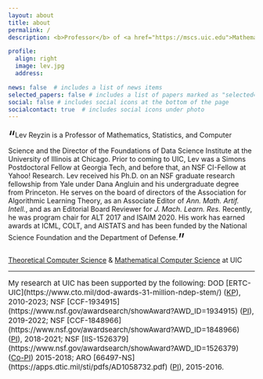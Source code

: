 ```yaml
---
layout: about
title: about
permalink: /
description: <b>Professor</b> of <a href="https://mscs.uic.edu">Mathematics, Statistics, and Computer Science</a> | <b>Director</b> of <a href="https://tripods.uic.edu">Foundations of Data Science Institute</a>

profile:
  align: right
  image: lev.jpg
  address: 

news: false  # includes a list of news items
selected_papers: false # includes a list of papers marked as "selected={true}"
social: false # includes social icons at the bottom of the page
socialcontact: true  # includes social icons under photo
---
```


<sub><sub><sub><span style="font-size:xx-large;">&ldquo;</span></sub></sub></sub>Lev Reyzin is a Professor of Mathematics, Statistics, and Computer Science and the
Director of the Foundations of Data Science Institute at the University of Illinois at Chicago.
Prior to coming to UIC, Lev was a Simons Postdoctoral Fellow at Georgia Tech, and before that, an
NSF CI-Fellow at Yahoo! Research. Lev received his Ph.D. on an NSF graduate research fellowship from Yale under Dana Angluin and his undergraduate degree from Princeton.
He serves on the board of directors of the Association for Algorithmic Learning Theory, as an Associate Editor of <i>Ann. Math. Artif. Intell.</i>, and as an Editorial Board
Reviewer for <i>J. Mach. Learn. Res.</i>  Recently, he was program chair for ALT 2017 and ISAIM 2020. His work has earned awards at ICML, COLT, and AISTATS and has been
funded by the National Science Foundation and the Department of Defense.<sub><sub><sub><span style="font-size:xx-large;">&rdquo;</span></sub></sub></sub>

<a href="https://theory.cs.uic.edu/">Theoretical Computer Science</a> & <a href="http://homepages.math.uic.edu/~mcs/">Mathematical Computer Science</a> at UIC

<hr>
<span style="font-size:15px">
My research at UIC has been supported by the following:
DOD [ERTC-UIC](https://www.cto.mil/dod-awards-31-million-ndep-stem/) (<a href="https://ras.mit.edu/education-and-career-resources/glossary#term140">KP</a>), 2010-2023;
NSF [CCF-1934915](https://www.nsf.gov/awardsearch/showAward?AWD_ID=1934915) (<a href="https://ras.mit.edu/education-and-career-resources/glossary#term165">PI</a>), 2019-2022;
NSF [CCF-1848966](https://www.nsf.gov/awardsearch/showAward?AWD_ID=1848966) (<a href="https://ras.mit.edu/education-and-career-resources/glossary#term165">PI</a>), 2018-2021; 
NSF [IIS-1526379](https://www.nsf.gov/awardsearch/showAward?AWD_ID=1526379) (<a href="https://ras.mit.edu/education-and-career-resources/glossary#term73">Co-PI</a>) 2015-2018; 
ARO [66497-NS](https://apps.dtic.mil/sti/pdfs/AD1058732.pdf) (<a href="https://ras.mit.edu/education-and-career-resources/glossary#term165">PI</a>), 2015-2016. <br>
</span>
<!--<span style="font-size:13px">
Note: my role is specified in parentheses, where PI = "Principal Investigator," Co-PI = "Co-Principal Investigator," and "KP=Key Person." 
</span>-->
